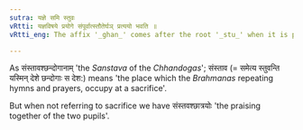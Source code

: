 ```yaml
---
sutra: यज्ञे समि स्तुवः
vRtti: यज्ञविषये प्रयोगे संपूर्वात्स्तौतेर्घञ् प्रत्ययो भवति ॥
vRtti_eng: The affix '_ghan_' comes after the root '_stu_' when it is preceded by the _upasarga_ '_sam_' and the word refers to sacrificial subjects.

---
```

As संस्तावश्छन्दोगानाम् 'the _Sanstava_ of the _Chhandogas_'; संस्ताव (= समेत्य स्तुवन्ति यस्मिन् देशे छन्दोगाः स देश:) means 'the place which the _Brahmanas_ repeating hymns and prayers, occupy at a sacrifice'.

But when not referring to sacrifice we have संस्तवश्छात्रयोः 'the praising together of the two pupils'.